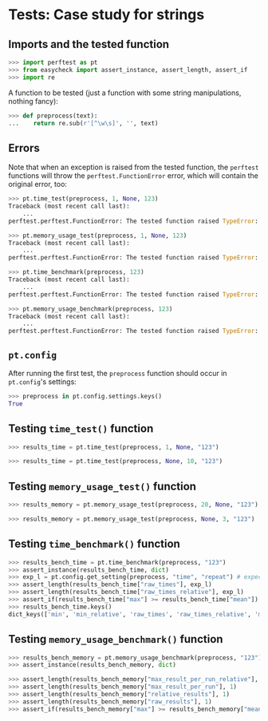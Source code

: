# Tests: Case study for strings


## Imports and the tested function

```python
>>> import perftest as pt
>>> from easycheck import assert_instance, assert_length, assert_if
>>> import re

```

A function to be tested (just a function with some string manipulations, nothing fancy):

```python
>>> def preprocess(text):
...    return re.sub(r'[^\w\s]', '', text)

```


## Errors

Note that when an exception is raised from the tested function, the `perftest` functions will throw the `perftest.FunctionError` error, which will contain the original error, too:

```python
>>> pt.time_test(preprocess, 1, None, 123)
Traceback (most recent call last):
    ...
perftest.perftest.FunctionError: The tested function raised TypeError: expected string or bytes-like object

>>> pt.memory_usage_test(preprocess, 1, None, 123)
Traceback (most recent call last):
    ...
perftest.perftest.FunctionError: The tested function raised TypeError: expected string or bytes-like object

>>> pt.time_benchmark(preprocess, 123)
Traceback (most recent call last):
    ...
perftest.perftest.FunctionError: The tested function raised TypeError: expected string or bytes-like object

>>> pt.memory_usage_benchmark(preprocess, 123)
Traceback (most recent call last):
    ...
perftest.perftest.FunctionError: The tested function raised TypeError: expected string or bytes-like object

```


## `pt.config`

After running the first test, the `preprocess` function should occur in `pt.config`'s settings:

```python
>>> preprocess in pt.config.settings.keys()
True

```

## Testing `time_test()` function

```python
>>> results_time = pt.time_test(preprocess, 1, None, "123")

>>> results_time = pt.time_test(preprocess, None, 10, "123")

```

##  Testing `memory_usage_test()` function

```python
>>> results_memory = pt.memory_usage_test(preprocess, 20, None, "123")

>>> results_memory = pt.memory_usage_test(preprocess, None, 3, "123")

```

##  Testing `time_benchmark()` function

```python
>>> results_bench_time = pt.time_benchmark(preprocess, "123")
>>> assert_instance(results_bench_time, dict)
>>> exp_l = pt.config.get_setting(preprocess, "time", "repeat") # expected length, as defined in config
>>> assert_length(results_bench_time["raw_times"], exp_l)
>>> assert_length(results_bench_time["raw_times_relative"], exp_l)
>>> assert_if(results_bench_time["max"] >= results_bench_time["mean"])
>>> results_bench_time.keys()
dict_keys(['min', 'min_relative', 'raw_times', 'raw_times_relative', 'mean', 'max'])

```

## Testing `memory_usage_benchmark()` function

```python
>>> results_bench_memory = pt.memory_usage_benchmark(preprocess, "123")
>>> assert_instance(results_bench_memory, dict)

>>> assert_length(results_bench_memory["max_result_per_run_relative"], 1)
>>> assert_length(results_bench_memory["max_result_per_run"], 1)
>>> assert_length(results_bench_memory["relative_results"], 1)
>>> assert_length(results_bench_memory["raw_results"], 1)
>>> assert_if(results_bench_memory["max"] >= results_bench_memory["mean"])

```